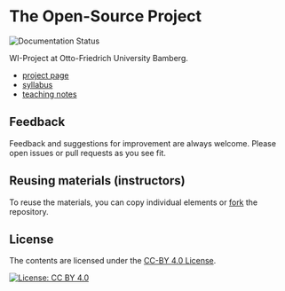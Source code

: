 # The Open-Source Project

![Documentation Status](https://img.shields.io/github/actions/workflow/status/digital-work-lab/open-source-project/pages.yml?label=documentation)

WI-Project at Otto-Friedrich University Bamberg.

- [project page](https://digital-work-lab.github.io/open-source-project/)
- [syllabus](https://digital-work-lab.github.io/open-source-project/docs/syllabus.html)
- [teaching notes](https://digital-work-lab.github.io/open-source-project/docs/teaching_notes.html)

## Feedback

Feedback and suggestions for improvement are always welcome. Please open issues or pull requests as you see fit.

## Reusing materials (instructors)

To reuse the materials, you can copy individual elements or [fork](https://github.com/digital-work-lab/open-source-project/fork) the repository.

## License

The contents are licensed under the [CC-BY 4.0 License](https://creativecommons.org/licenses/by/4.0/).

[![License: CC BY 4.0](https://licensebuttons.net/l/by/4.0/88x31.png)](https://creativecommons.org/licenses/by/4.0/)
